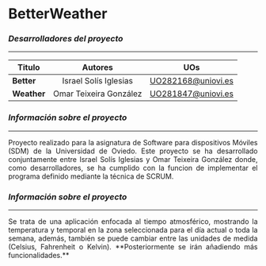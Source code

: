 # BetterWeather

### *Desarrolladores del proyecto*
---

|    Titulo     |            Autores            |         UOs        |
| ------------- |:-----------------------------:|:------------------:|
|   **Better**  |    Israel Solís Iglesias      | UO282168@uniovi.es |
|  **Weather**  |    Omar Teixeira González     | UO281847@uniovi.es |

### *Información sobre el proyecto*
---
<p align="justify"> 
Proyecto realizado para la asignatura de Software para dispositivos Móviles (SDM) de la Universidad de Oviedo.
Este proyecto se ha desarrollado conjuntamente entre Israel Solís Iglesias y Omar Teixeira González donde, como desarrolladores, 
se ha cumplido con la funcion de implementar el programa definido mediante la técnica de SCRUM.
</p>

### *Información sobre el proyecto*
---
<p align="justify">
Se trata de una aplicación enfocada al tiempo atmosférico, mostrando la temperatura y temporal en la zona seleccionada 
para el día actual o toda la semana, además, también se puede cambiar entre las unidades de medida (Celsius, Fahrenheit o Kelvin).
**Posteriormente se irán añadiendo más funcionalidades.**
</p>
